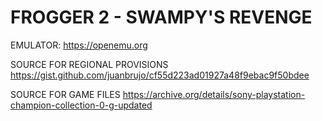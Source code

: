 # FROGGER 2 - SWAMPY'S REVENGE

EMULATOR:
https://openemu.org

SOURCE FOR REGIONAL PROVISIONS
https://gist.github.com/juanbrujo/cf55d223ad01927a48f9ebac9f50bdee

SOURCE FOR GAME FILES
https://archive.org/details/sony-playstation-champion-collection-0-g-updated
